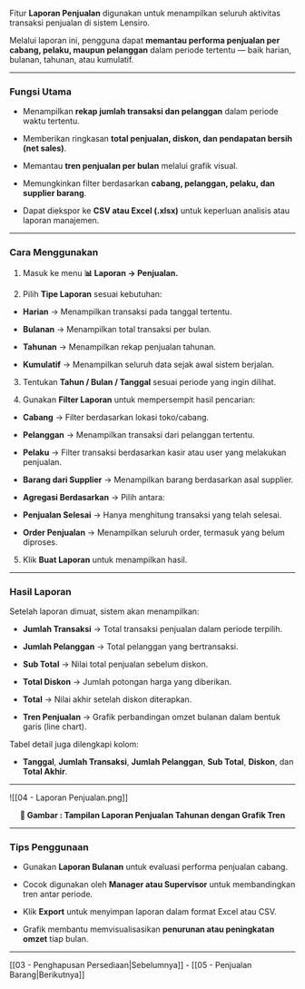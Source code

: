 Fitur **Laporan Penjualan** digunakan untuk menampilkan seluruh aktivitas transaksi penjualan di sistem Lensiro.

Melalui laporan ini, pengguna dapat **memantau performa penjualan per cabang, pelaku, maupun pelanggan** dalam periode tertentu — baik harian, bulanan, tahunan, atau kumulatif.

  

---

  

###  Fungsi Utama

- Menampilkan **rekap jumlah transaksi dan pelanggan** dalam periode waktu tertentu.

- Memberikan ringkasan **total penjualan, diskon, dan pendapatan bersih (net sales)**.

- Memantau **tren penjualan per bulan** melalui grafik visual.

- Memungkinkan filter berdasarkan **cabang, pelanggan, pelaku, dan supplier barang**.

- Dapat diekspor ke **CSV atau Excel (.xlsx)** untuk keperluan analisis atau laporan manajemen.

  

---

  

###  Cara Menggunakan

1. Masuk ke menu **📊 Laporan → Penjualan.**

2. Pilih **Tipe Laporan** sesuai kebutuhan:

- **Harian** → Menampilkan transaksi pada tanggal tertentu.

- **Bulanan** → Menampilkan total transaksi per bulan.

- **Tahunan** → Menampilkan rekap penjualan tahunan.

- **Kumulatif** → Menampilkan seluruh data sejak awal sistem berjalan.

3. Tentukan **Tahun / Bulan / Tanggal** sesuai periode yang ingin dilihat.

4. Gunakan **Filter Laporan** untuk mempersempit hasil pencarian:

- **Cabang** → Filter berdasarkan lokasi toko/cabang.

- **Pelanggan** → Menampilkan transaksi dari pelanggan tertentu.

- **Pelaku** → Filter transaksi berdasarkan kasir atau user yang melakukan penjualan.

- **Barang dari Supplier** → Menampilkan barang berdasarkan asal supplier.

- **Agregasi Berdasarkan** → Pilih antara:

- **Penjualan Selesai** → Hanya menghitung transaksi yang telah selesai.

- **Order Penjualan** → Menampilkan seluruh order, termasuk yang belum diproses.

5. Klik **Buat Laporan** untuk menampilkan hasil.

  

---

  

### Hasil Laporan

Setelah laporan dimuat, sistem akan menampilkan:

- **Jumlah Transaksi** → Total transaksi penjualan dalam periode terpilih.

- **Jumlah Pelanggan** → Total pelanggan yang bertransaksi.

- **Sub Total** → Nilai total penjualan sebelum diskon.

- **Total Diskon** → Jumlah potongan harga yang diberikan.

- **Total** → Nilai akhir setelah diskon diterapkan.

- **Tren Penjualan** → Grafik perbandingan omzet bulanan dalam bentuk garis (line chart).

  

Tabel detail juga dilengkapi kolom:

- **Tanggal**, **Jumlah Transaksi**, **Jumlah Pelanggan**, **Sub Total**, **Diskon**, dan **Total Akhir**.

  

---

  

![[04 - Laporan Penjualan.png]]

<p align="center"><b>📸 Gambar : Tampilan Laporan Penjualan Tahunan dengan Grafik Tren</b></p>

  

---

  

###  Tips Penggunaan

- Gunakan **Laporan Bulanan** untuk evaluasi performa penjualan cabang.

- Cocok digunakan oleh **Manager atau Supervisor** untuk membandingkan tren antar periode.

- Klik **Export** untuk menyimpan laporan dalam format Excel atau CSV.

- Grafik membantu memvisualisasikan **penurunan atau peningkatan omzet** tiap bulan.

  
  
  
  
  
  
  
  


---

 [[03 - Penghapusan Persediaan|Sebelumnya]] - [[05 - Penjualan Barang|Berikutnya]] 
